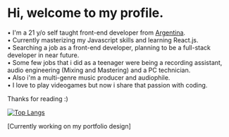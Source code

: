 # Hi, welcome to my profile.
• I'm a 21 y/o self taught front-end developer from <a href="[url](https://youtu.be/zhEWqfP6V_w?t=104)">Argentina</a>.<br>
• Currently masterizing my Javascript skills and learning React.js.<br>
• Searching a job as a front-end developer, planning to be a full-stack developer in near future.<br>
• Some few jobs that i did as a teenager were being a recording assistant, audio engineering (Mixing and Mastering) and a PC technician.<br>
• Also i'm a multi-genre music producer and audiophile.<br>
• I love to play videogames but now i share that passion with coding.<br>

Thanks for reading :)<br>

[![Top Langs](https://github-readme-stats.vercel.app/api/top-langs/?username=facundonahuelcruz&layout=compact)](https://github.com/facundonahuelcruz/github-readme-stats)

[Currently working on my portfolio design]
